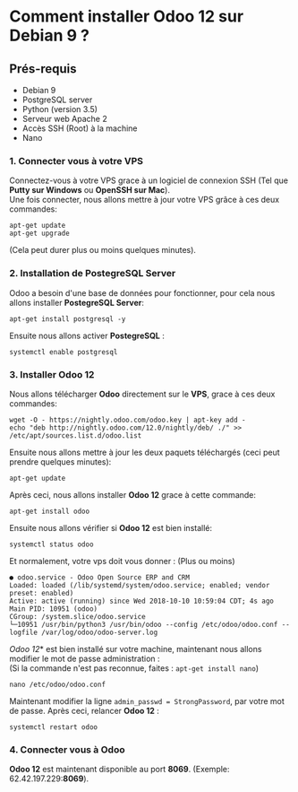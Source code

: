 # Comment installer Odoo 12 sur Debian 9 ?


## Prés-requis
- Debian 9
- PostgreSQL server
- Python (version 3.5)
- Serveur web Apache 2
- Accès SSH (Root) à la machine
- Nano


### 1. Connecter vous à votre VPS

Connectez-vous à votre VPS grace à un logiciel de connexion SSH (Tel que **Putty sur Windows** ou **OpenSSH sur Mac**).<br>
Une fois connecter, nous allons mettre à jour votre VPS grâce à ces deux commandes:<br>
```
apt-get update
apt-get upgrade
``` 
(Cela peut durer plus ou moins quelques minutes).

### 2. Installation de PostegreSQL Server
Odoo a besoin d'une base de données pour fonctionner, pour cela nous allons installer **PostegreSQL Server**:<br>
```
apt-get install postgresql -y
```
Ensuite nous allons activer **PostegreSQL** :
```
systemctl enable postgresql
```

### 3. Installer Odoo 12

Nous allons télécharger **Odoo** directement sur le **VPS**, grace à ces deux commandes:
```
wget -O - https://nightly.odoo.com/odoo.key | apt-key add -
echo "deb http://nightly.odoo.com/12.0/nightly/deb/ ./" >> /etc/apt/sources.list.d/odoo.list
```

Ensuite nous allons mettre à jour les deux paquets téléchargés (ceci peut prendre quelques minutes):
```
apt-get update
```
Après ceci, nous allons installer **Odoo 12** grace à cette commande:
```
apt-get install odoo
```
Ensuite nous allons vérifier si **Odoo 12** est bien installé:
```
systemctl status odoo
```
Et normalement, votre vps doit vous donner : (Plus ou moins)
```
● odoo.service - Odoo Open Source ERP and CRM
Loaded: loaded (/lib/systemd/system/odoo.service; enabled; vendor preset: enabled)
Active: active (running) since Wed 2018-10-10 10:59:04 CDT; 4s ago
Main PID: 10951 (odoo)
CGroup: /system.slice/odoo.service
└─10951 /usr/bin/python3 /usr/bin/odoo --config /etc/odoo/odoo.conf --logfile /var/log/odoo/odoo-server.log
```
*Odoo 12** est bien installé sur votre machine, maintenant nous allons modifier le mot de passe administration :<br> (Si la commande n'est pas reconnue, faites : ```apt-get install nano```)
```
nano /etc/odoo/odoo.conf
```
Maintenant modifier la ligne ```admin_passwd = StrongPassword```, par votre mot de passe.
Après ceci, relancer **Odoo 12** :
```
systemctl restart odoo
```

### 4. Connecter vous à Odoo
**Odoo 12** est maintenant disponible au port **8069**. (Exemple: 62.42.197.229:**8069**).

